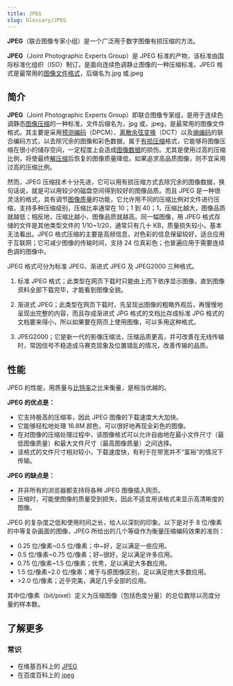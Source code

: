 ```yaml
---
title: JPEG
slug: Glossary/JPEG
---
```


**JPEG**（联合图像专家小组）是一个广泛用于数字图像有损压缩的方法。

**JPEG**（Joint Photographic Experts Group）是 JPEG 标准的产物，该标准由国际标准化组织（ISO）制订，是面向连续色调静止图像的一种压缩标准。JPEG 格式是最常用的[图像文件格式](https://baike.baidu.com/item/%E5%9B%BE%E5%83%8F%E6%96%87%E4%BB%B6%E6%A0%BC%E5%BC%8F/10728158)，后缀名为.jpg 或.jpeg

## 简介

**JPEG**（Joint Photographic Experts Group）即联合图像专家组，是用于连续色调静态[图像压缩](https://baike.baidu.com/item/%E5%9B%BE%E5%83%8F%E5%8E%8B%E7%BC%A9/8325585)的一种标准，文件后缀名为，jpg 或，jpeg，是最常用的图像文件格式。其主要是采用[预测编码](https://baike.baidu.com/item/%E9%A2%84%E6%B5%8B%E7%BC%96%E7%A0%81/5907587)（DPCM）、[离散余弦变换](https://baike.baidu.com/item/%E7%A6%BB%E6%95%A3%E4%BD%99%E5%BC%A6%E5%8F%98%E6%8D%A2/7118270)（DCT）以及[熵编码](https://baike.baidu.com/item/%E7%86%B5%E7%BC%96%E7%A0%81/3303605)的联合编码方式，以去除冗余的图像和彩色数据，属于[有损压缩](https://baike.baidu.com/item/%E6%9C%89%E6%8D%9F%E5%8E%8B%E7%BC%A9/2311513)格式，它能够将图像压缩在很小的储存空间，一定程度上会造成[图像数据](https://baike.baidu.com/item/%E5%9B%BE%E5%83%8F%E6%95%B0%E6%8D%AE/5199370)的损伤。尤其是使用过高的压缩比例，将使最终[解压缩](https://baike.baidu.com/item/%E8%A7%A3%E5%8E%8B%E7%BC%A9/2471723)后恢复的图像质量降低，如果追求高品质图像，则不宜采用过高的压缩比例。<sup></sup>

然而，JPEG 压缩技术十分先进，它可以用有损压缩方式去除冗余的图像数据，换句话说，就是可以用较少的磁盘空间得到较好的图像品质。而且 JPEG 是一种很灵活的格式，具有调节[图像质量](https://baike.baidu.com/item/%E5%9B%BE%E5%83%8F%E8%B4%A8%E9%87%8F/5133364)的功能，它允许用不同的压缩比例对文件进行压缩，支持多种压缩级别，压缩比率通常在 10；1 到 40；1，压缩比越大，图像品质就越低；相反地，压缩比越小，图像品质就越高。同一幅图像，用 JPEG 格式存储的文件是其他类型文件的 1/10\~1/20，通常只有几十 KB，质量损失较小，基本无法看出。JPEG 格式压缩的主要是高频信息，对色彩的信息保留较好，适合应用于互联网；它可减少图像的传输时间，支持 24 位真彩色；也普遍应用于需要连续色调的图像中。

JPEG 格式可分为标准 JPEG、渐进式 JPEG 及 JPEG2000 三种格式。

1. 标准 JPEG 格式；此类型在网页下载时只能由上而下依序显示图像，直到图像资料全部下载完毕，才能看到图像全貌。<sup></sup>

2. 渐进式 JPEG；此类型在网页下载时，先呈现出图像的粗略外观后，再慢慢地呈现出完整的内容，而且存成渐进式 JPG 格式的文档比存成标准 JPG 格式的文档要来得小，所以如果要在网页上使用图像，可以多用这种格式。<sup></sup>

3. JPEG2000；它是新一代的影像压缩法，压缩品质更高，并可改善在无线传输时，常因信号不稳造成马赛克现象及位置错乱的情况，改善传输的品质。

## 性能

JPEG 的性能，用质量与[比特率](https://baike.baidu.com/item/%E6%AF%94%E7%89%B9%E7%8E%87/1022775)之比来衡量，是相当优越的。

**JPEG 的优点是：**

- 它支持极高的压缩率，因此 JPEG 图像的下载速度大大加快。
- 它能够轻松地处理 16.8M 颜色，可以很好地再现全彩色的图像。
- 在对图像的压缩处理过程中，该图像格式可以允许自由地在最小文件尺寸（最低图像质量）和最大文件尺寸（最高图像质量）之间选择。
- 该格式的文件尺寸相对较小，下载速度快，有利于在带宽并不“富裕”的情况下传输。

**JPEG 的缺点是：**

- 并非所有的浏览器都支持将各种 JPEG 图像插入网页。
- 压缩时，可能使图像的质量受到损失，因此不适宜用该格式来显示高清晰度的图像。

JPEG 的复杂度之低和使用时间之长，给人以深刻的印象。以下是对于 8 位/像素的中等复杂画面的图像，JPEG 所给出的几个等级作为衡量压缩编码效果的准则：

- 0.25 位/像素\~0.5 位/像素；中\~好，足以满足一些应用。<sup></sup>
- 0.5 位/像素\~0.75 位/像素；好\~很好，足以满足许多应用。
- 0.75 位/像素\~1.5 位/像素；优秀，足以满足大多数应用。<sup></sup>
- 1.5 位/像素\~2.0 位/像素；难于与原图像区别，足以满足绝大多数应用。<sup></sup>
- \>2.0 位/像素；近乎完美，满足几乎全部的应用。

其中位/像素（bit/pixel）定义为压缩图像（包括色度分量）的总位数除以亮度分量的样本数。

## 了解更多

### 常识

- 在维基百科上的 [JPEG](https://zh.wikipedia.org/wiki/JPEG)
- 在百度百科上的 [jpeg](https://baike.baidu.com/item/JPEG%E6%A0%BC%E5%BC%8F/3462770)
